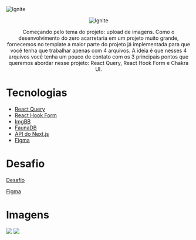 <img alt="Ignite" src="https://i.imgur.com/eCVyxxy.png">
<p align="center">
  <img alt="Ignite" src="https://i.ibb.co/3hMBRCG/imagem-2022-01-23-030348.png">
</p>

<p align="center">
Começando pelo tema do projeto: upload de imagens. Como o desenvolvimento do zero acarretaria em um projeto muito grande, fornecemos no template a maior parte do projeto já implementada para que você tenha que trabalhar apenas com 4 arquivos. A ideia é que nesses 4 arquivos você tenha um pouco de contato com os 3 principais pontos que queremos abordar nesse projeto: React Query, React Hook Form e Chakra UI.
</p>

# Tecnologias

- [React Query](https://react-query.tanstack.com)
- [React Hook Form](https://react-hook-form.com)
- [ImgBB](https://api.imgbb.com)
- [FaunaDB](https://fauna.com)
- [API do Next.js](https://nextjs.org)
- [Figma](https://www.figma.com/file/bJRmNgdoxrUzYFIqJbbXAh/Desafio-2-Módulo-4-ReactJS-(Copy)?node-id=0%3A1)

# Desafio

[Desafio](https://www.notion.so/Desafio-02-Upload-de-imagens-4cf1c3b1c1ad4a66961b6e48558cc3b8)

[Figma](https://www.figma.com/file/bJRmNgdoxrUzYFIqJbbXAh/Desafio-2-Módulo-4-ReactJS-(Copy)?node-id=0%3A1)

# Imagens

<img src="https://i.ibb.co/xjVDc7d/imagem-2022-01-23-030712.png">
<img src="https://i.ibb.co/xfgSNFH/imagem-2022-01-23-030835.png">
